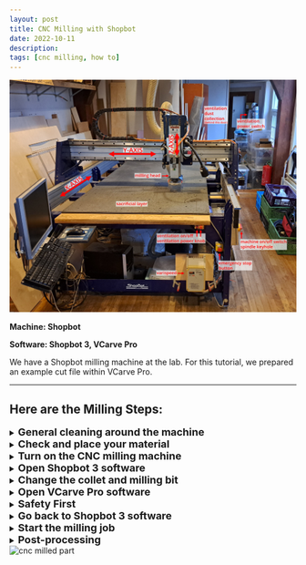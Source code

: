 ```yaml
---
layout: post
title: CNC Milling with Shopbot
date: 2022-10-11
description:
tags: [cnc milling, how to]
---
```


![CNC milling](/assets/images/2022-10-12-CNC-milling-with-shopbot/20221014_095046.jpg "CNC milling")

**Machine: Shopbot**

**Software: Shopbot 3, VCarve Pro**

We have a Shopbot milling machine at the lab. For this tutorial, we prepared an example cut file within VCarve Pro.

---

## Here are the Milling Steps:


<details>
<summary><b><font size= "+1">General cleaning around the machine</font></b></summary>
- Check around the machine for clear movement in all three axis. The paths of movement should be free of obstructions.
<br>
- Clean the bed of the CNC milling machine, use a vacuum cleaner if necessary.
<br>
- Check for protruding screw marks on the sacrificial layer. If found, eliminate them with sand paper.
<br>
<br>
</details>



<details>
<summary><b><font size= "+1">Check and place your material</font></b></summary>
- Measure the thickness of your material at several locations (we are going to use the maximum value).
<br>
- Measure the length and width of the sheet.
<br>
- Remove any foreign objects/screws from the material. Especially metal objects are dangerous. They create high resistance for the milling bit which rotates at 18000 rpm. And if metal shavings enter the ventilation and reach the dust collection bags, they can cause fires.
<br>
- Place your material on the sacrificial layer.
<br>
<br>
</details>



<details>
<summary><b><font size= "+1">Turn on the CNC milling machine</font></b></summary>
- Rotate the knob clockwise.
<br>
<img src="/assets/images/2022-10-12-CNC-milling-with-shopbot/20221011_141343.jpg" alt= "cnc on/off" width="300px">
<br>
<br>
</details>



<details>
<summary><b><font size= "+1">Open Shopbot 3 software</font></b></summary>
- In command box, type <b>K</b> to open the keypad.
<br>
<img src="/assets/images/2022-10-12-CNC-milling-with-shopbot/k.jpg" alt= "shopbot 3">
<br>
<img src="/assets/images/2022-10-12-CNC-milling-with-shopbot/20221011_163440.jpg" alt= "keypad">
<br>
- Bring the milling head towards you to change the collet and milling bit:
<br>
<b>UP</b>, <b>DOWN</b>, <b>LEFT</b> and <b>RIGHT</b> keys: control the movement in X- and Y-axis.
<br>
<b>PAGE UP</b> and <b>PAGE DOWN</b> keys: control the movement in Z-axis.
<br>
<b>Ctrl + control keys</b>: moves the milling head faster.
<br>
<br>
</details>



<details>
<summary><b><font size= "+1">Change the collet and milling bit</font></b></summary>
- Put the skirt down by loosening the butterfly nut at the back.
<br>
<img src="/assets/images/2022-10-12-CNC-milling-with-shopbot/20221011_143551.jpg" alt= "skirt and butterfly nut" width="300px">
<img src="/assets/images/2022-10-12-CNC-milling-with-shopbot/20221011_143637.jpg" alt= "skirt down" width="300px">
<br>
- Use the wrenches to loosen the clamping nut.
<br>
<img src="/assets/images/2022-10-12-CNC-milling-with-shopbot/20221011_143741.jpg" alt= "wrenches" width="300px">
<br>
- When the clamping nut is loose, unscrew it from the milling head and take out the collet and the milling bit.
<br>
- Pick the milling bit and its corresponding collet you would like to use in your project.
<br>
<img src="/assets/images/2022-10-12-CNC-milling-with-shopbot/20221011_135731.jpg" alt= "milling end" width="300px">
<br>
- Place the collet in the clamping nut and push until you hear a click. Then place the milling bit in the collet up until it is flush with the inner set of teeth inside the collet.
<br>
<img src="/assets/images/2022-10-12-CNC-milling-with-shopbot/20221011_140106.jpg" alt= "collet and bit" width="300px">
<br>
- Assemble the whole part back following the steps of removal backwards.
<br>
<br>
Milling bits are divided into types according the their the shape of their tip, diameter and number of flutes. <b>DIAMETER</b>: the diameter decision depends on the detailing of the project. The bigger the diameter, the harder to produce fine details. <b>TIP SHAPE</b>: We use ball nose (rounded) and end mill (flat) type bits frequently at Fablab. End mill is used for regular cutting and pocketing jobs. Ball nose mill is used for rounded details. It is good for producing relief-like 2.5D work. <b>FLUTE</b>: Deep spiraled grooves along the bit. When you look perpendicular to the tip end, you can recognize how many flutes there are on the milling bit. The more flutes there are, the more precise the job is. 
<br>
<br>
</details>



<details>
<summary><b><font size= "+1">Open VCarve Pro software</font></b></summary>
<br>
<font size= "+0.5"><u>OPEN NEW FILE</u></font>
<br>
<br>
<font size= "+0.5"><u>JOB SETUP</u></font>
<br>
Job size (X & Y): indicates the maximum extents the tool will go. The maximum values can be the length and width of the material. The orientation of the material on bed should be the same as the orientation on the screen.
<br>
Material (Z): Enter the maximum material thickness measured. Pick the bottom of the material for jobs that will cut through the whole material. Pick the top of the material for carve-in jobs.
<br>
XY Datum: Usually, left bottom corner is selected.
<br>
Unit: mm
<br>
Hit save.
<br>
<a href="/assets/images/2022-10-12-CNC-milling-with-shopbot/10.JPG">
<img src="/assets/images/2022-10-12-CNC-milling-with-shopbot/10.JPG" alt= "job setup">
</a>
<br>
<font size= "+0.5"><u>DRAWING</u></font>
<br>
We bring in a drawing we have drawn before. The supported file types are: <b>dwg, eps, ai, pdf, pvc, v3d, v3m, crv, skp</b>. However, we drew our own cut drawing for this tutorial.
<br>
Either way, first start with drawing circles where you want to put the screw holes. You will later use these holes to fix your material on the sacrificial layer.
<br>
Fillets: The thickness of the milling bit does not allow making straight 90 degree angle cuts in the pockets and interior profiles. Therefore, it is especially important to add T-bone or Dog-bone fillets if you will use the cut profile to fit parts together. 
<br>
<a href="/assets/images/2022-10-12-CNC-milling-with-shopbot/9.JPG">
<img src="/assets/images/2022-10-12-CNC-milling-with-shopbot/9.JPG" alt= "fillet">
</a>
<br>
<br>
<font size= "+0.5"><u>SAVE FILE</u></font>
<br>
VCarve Pro's file extension is <b>*.crv</b>
<br>
<br>
<font size= "+0.5"><u>TOOLPATHS</u></font>
<br>
The order of toolpath creation should be: drilling, pockets, inner profiles, outer profiles. Everytime you make a change, hit <b>Calculate</b>.
<br>
<a href="/assets/images/2022-10-12-CNC-milling-with-shopbot/1.JPG">
<img src="/assets/images/2022-10-12-CNC-milling-with-shopbot/1.JPG" alt= "toolpath">
</a>
<br>
<em><u>1. Drilling toolpath</u></em>
<br>
Start depth: 0 mm
<br>
Cut depth: 2 mm (it should be only deep enough to indicate places of the screws)
<br>
Tool: Select a tool from the list of preset tools. If you are going to make changes, do it in edit mode (so that the original settings do not change).
<br>
<a href="/assets/images/2022-10-12-CNC-milling-with-shopbot/3.JPG">
<img src="/assets/images/2022-10-12-CNC-milling-with-shopbot/3.JPG" alt= "drilling toolpath">
</a>
<br>
<a href="/assets/images/2022-10-12-CNC-milling-with-shopbot/4.JPG">
<img src="/assets/images/2022-10-12-CNC-milling-with-shopbot/4.JPG" alt= "tool selection">
</a>
<br>
<em><u>2. Pocket toolpath (raster)</u></em>
<br>
<a href="/assets/images/2022-10-12-CNC-milling-with-shopbot/5.JPG">
<img src="/assets/images/2022-10-12-CNC-milling-with-shopbot/5.JPG" alt= "pocket raster toolpath">
</a>
<br>
<em><u>3. Pocket toolpath (offset)</u></em>
<br>
<a href="/assets/images/2022-10-12-CNC-milling-with-shopbot/6.JPG">
<img src="/assets/images/2022-10-12-CNC-milling-with-shopbot/6.JPG" alt= "pocket offset toolpath">
</a>
<br>
<em><u>4. Profile toolpath (for inner profiles)</u></em>
<br>
<a href="/assets/images/2022-10-12-CNC-milling-with-shopbot/7.JPG">
<img src="/assets/images/2022-10-12-CNC-milling-with-shopbot/7.JPG" alt= "profile inner toolpath">
</a>
<br>
<em><u>5. Profile toolpath (for outer profiles)</u></em>
<br>
<a href="/assets/images/2022-10-12-CNC-milling-with-shopbot/8.JPG">
<img src="/assets/images/2022-10-12-CNC-milling-with-shopbot/8.JPG" alt= "profile outer toolpath">
</a>
<br>
<br>
<font size= "+0.5"><u>SAVE TOOLPATHS</u></font>
<br>
File type for Shopbot 3 is <b>*.sbp</b>
<br>
IMPORTANT: <b>Save drilling toolpath separately from the rest of the toolpaths.</b> Because firstly, you will use the drilling toolpath to make marks for screws and then put screws there. And then you will run the rest of your milling job.
<br>
<br>
</details>



<details>
<summary><b><font size= "+1">Safety First</font></b></summary>
- Always Use safety earmuffs and safety glasses, while operating the machine.
<br>
<br>
</details>



<details>
<summary><b><font size= "+1">Go back to Shopbot 3 software</font></b></summary>
- Click on <b>Zero XY</b>: this will move the milling head to the absolute XY origin.
<br>
<a href="/assets/images/2022-10-12-CNC-milling-with-shopbot/20221011_162650.jpg">
<img src="/assets/images/2022-10-12-CNC-milling-with-shopbot/20221011_162650.jpg" alt= "zero xy">
</a>
<br>
- Move the milling head to the location where you want the new XY origin to be with keypad.
<br>
- Hit <b>Zero > Zero [2] axes (X)</b>: this will save the X and Y coordinates as the job's origin.
<br>
<a href="/assets/images/2022-10-12-CNC-milling-with-shopbot/20221011_163102.jpg">
<img src="/assets/images/2022-10-12-CNC-milling-with-shopbot/20221011_163102.jpg" alt= "zero 2 axes">
</a>
<br>
- Record coordinate values for X and Y on the Position screen somewhere. If anything happens and you need to stop the job, you can use these values to reset the job origin.
<br>
- To Zero the Z-axis: move the milling head above a clear surface on the sacrificial layer. Pick the metal plate from the milling head and touch it to the end of the milling bit. Touching the plate to the bit should close an electric current. If the current closes the left-most <b>Stop, Inp 1 circle</b> should turn green. Repeat this a couple of times to make certain the current is closed. This step is important because Z-axis will automatically move down and it should stop when it touches the metal plate. Put the matel plate under the milling bit on the sacrificial surface. Press <b>Zero Z</b>.
<br>
<a href="/assets/images/2022-10-12-CNC-milling-with-shopbot/20221011_163540.jpg">
<img src="/assets/images/2022-10-12-CNC-milling-with-shopbot/20221011_163540.jpg" alt= "zero z">
</a>
<br>
- Load the drilling toolpath.
<br>
<a href="/assets/images/2022-10-12-CNC-milling-with-shopbot/20221011_164203.jpg">
<img src="/assets/images/2022-10-12-CNC-milling-with-shopbot/20221011_164203.jpg" alt= "load toolpath">
</a>
<br>
<br>
</details>



<details>
<summary><b><font size= "+1">Start the milling job</font></b></summary>
- Put the key attached to the wrench in the keyhole underneath the machine on/off knob and turn it. The milling bit should start spinning.
<br>
- Put the spindle speed to 18000 on the varispeed box manually.
<br>
- Turn on the ventilation and wait for a minute until it gains full power.
<br>
- Go back to Shopbot 3 screen and <b>START</b> job without changing anything.
<br>
- Hover your hand above <b>SPACEBAR</b> until you are sure the milling bit is moving according to expectations. Spacebar pauses the job if necessary.
<br>
- When drilling job is finished, screw the material on the sacrifical layer.
<br>
- Load the toolpath for the rest of the job and hit <b>START</b> again without changing anything.
<br>
<img src="/assets/images/2022-10-12-CNC-milling-with-shopbot/20221011_165545.jpg" alt= "cnc milling in process">
<br>
- When the job is finished, move the milling head away with keypad controls.
<br>
<img src="/assets/images/2022-10-12-CNC-milling-with-shopbot/20221011_170040.jpg" alt= "cnc milling finished">
<br>
<br>
</details>



<details>
<summary><b><font size= "+1">Post-processing</font></b></summary>
- Turn off the ventilation and the CNC machine.
<br>
- Unscrew the material from the sacrificial layer and move it away from the bed.
<br>
- Clean around the machine, use the vacuum cleaner where necessary.
<br>
- Break the tabs around the cut shapes to remove them from the sheet material.
<br>
- Sand the irregularities around the milled parts.
<br>
<br>
</details>


<img src="/assets/images/2022-10-12-CNC-milling-with-shopbot/20221012_165920.jpg" alt= "cnc milled part">